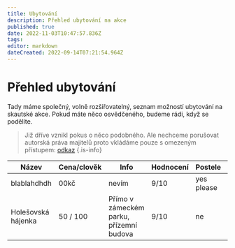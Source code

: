```yaml
---
title: Ubytování 
description: Přehled ubytování na akce
published: true
date: 2022-11-03T10:47:57.836Z
tags: 
editor: markdown
dateCreated: 2022-09-14T07:21:54.964Z
---
```


# Přehled ubytování 
Tady máme společný, volně rozšiřovatelný, seznam možností ubytování na skautské akce. Pokud máte něco osvědčeného, budeme rádi, když se podělíte.

> Již dříve vznikl pokus o něco podobného. Ale nechceme porušovat autorská práva majitelů proto vkládáme pouze s omezeným přístupem: <a href="https://docs.google.com/spreadsheets/d/116oM0DL1-3EimeF5AFWvOeUNHrSAbsZo/edit?usp=sharing&ouid=111050924856016951167&rtpof=true&sd=true">odkaz</a>
{.is-info}


|Název|Cena/clověk|Info|Hodnocení|Postele|Kontakt|
|-----|-----------|----|---------|-------|-------|
|blablahdhdh|00kč|nevím|9/10|yes please|mail@mail.com|
|Holešovská hájenka|50 / 100 | Přímo v zámeckém parku, přízemní budova|9/10|ne|jakub@tokaheya.cz|